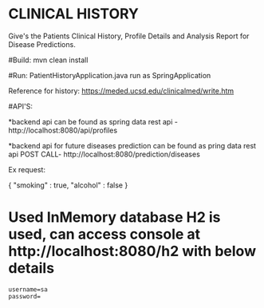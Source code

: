 # CLINICAL HISTORY

Give's the Patients Clinical History, Profile Details and Analysis Report for Disease Predictions.

#Build:
mvn clean install

#Run:
PatientHistoryApplication.java run as SpringApplication

Reference for history: https://meded.ucsd.edu/clinicalmed/write.htm


#API'S:

*backend api can be found as spring data rest api - http://localhost:8080/api/profiles

*backend api for future diseases prediction can be found as pring data rest api POST CALL- http://localhost:8080/prediction/diseases

Ex request:

{
    "smoking" : true,
    "alcohol" : false
}


# Used InMemory database H2 is used, can access console at http://localhost:8080/h2 with below details

```url=jdbc:h2:mem:ph;DB_CLOSE_DELAY=-1
username=sa
password=
```